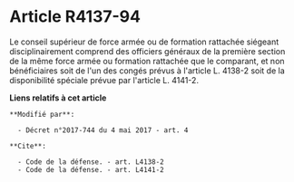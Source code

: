# Article R4137-94

Le conseil supérieur de force armée ou de formation rattachée siégeant disciplinairement comprend des officiers généraux de
la première section de la même force armée ou formation rattachée que le comparant, et non bénéficiaires soit de l'un des
congés prévus à l'article L. 4138-2 soit de la disponibilité spéciale prévue par l'article L. 4141-2.

**Liens relatifs à cet article**

	**Modifié par**:

	  - Décret n°2017-744 du 4 mai 2017 - art. 4

	**Cite**:

	  - Code de la défense. - art. L4138-2
	  - Code de la défense. - art. L4141-2
